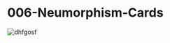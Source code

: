 # 006-Neumorphism-Cards
![dhfgosf](https://user-images.githubusercontent.com/73972922/171933343-62cf1c55-eeb2-4c26-8a88-eb3fb06bfe74.gif)
